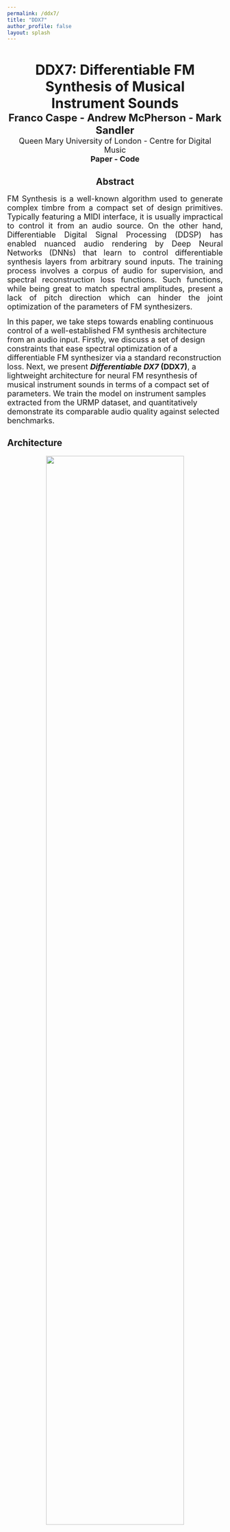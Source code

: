 ```yaml
---
permalink: /ddx7/
title: "DDX7"
author_profile: false
layout: splash
---
```


&nbsp;

<div>
<center>
<font size="+3"><b>DDX7: Differentiable FM Synthesis of Musical Instrument Sounds</b></font><br>
<font size="+2"><b>Franco Caspe - Andrew McPherson - Mark Sandler</b></font><br>
<font size="4">Queen Mary University of London - Centre for Digital Music</font><br>
<font size="+1"><b>Paper - Code</b></font><br>

</center>
</div>
<div>
<center><h2>Abstract</h2></center>
<p align="justify">
<font size="4">
FM Synthesis is a well-known algorithm used to generate complex timbre from a compact set of design primitives.
Typically featuring a MIDI interface, it is usually impractical to control it from an audio source.
On the other hand, Differentiable Digital Signal Processing (DDSP) has enabled nuanced audio rendering 
by Deep Neural Networks (DNNs) that learn to control differentiable synthesis layers from arbitrary sound inputs. 
The training process involves a corpus of audio for supervision, and spectral reconstruction loss functions.
Such functions, while being great to match spectral amplitudes, present a lack of pitch direction which can 
hinder the joint optimization of the parameters of FM synthesizers.

In this paper, we take steps towards enabling continuous control of a well-established FM synthesis architecture from 
an audio input. Firstly, we discuss a set of design constraints that ease spectral optimization of a differentiable 
FM synthesizer via a standard reconstruction loss. Next, we present <b><i>Differentiable DX7</i> (DDX7)</b>, 
a lightweight architecture for neural FM resynthesis of musical instrument sounds in terms of a compact set of parameters. 
We train the model on instrument samples extracted from the URMP dataset, and quantitatively demonstrate its comparable 
audio quality against selected benchmarks.
</font>
</p>
</div>

## Architecture
<center>
<img src="../../assets/ddx7/architecture.png" style="width:80%;">
</center>
<font size="4">
<i>Figure 1: </i> The DDX7 architecture employs a TCN decoder conditioned on a sequence of pitch and loudness frames to drive the envelopes 
of a few-oscillator differentiable FM synthesizer that features a fixed FM configuration with fixed frequency ratios, 
effectively mapping continuous controls of pitched musical instruments to a well-known synthesis architecture.
</font>

## Continuous Control of an FM Synthesizer

We show resynthesis results on unseen data for the best scored <b>DDX7</b> models according to the Frechet Audio Distance<a href="#r1">[1]</a>.
We compare the results with the <b>Harmonic plus Noise (HpN)</b> baseline model (a Pytorch implementation of the DDSP Decoder<a href="#r2">[2]</a>), 
and the original recordings extracted from the URMP<a href="#r3">[3]</a> dataset.

<br>
<table>
  <tr>
    <th><center>Instrument</center></th>
    <th><center>Original</center></th>
    <th><center>HpN Baseline</center></th>
    <th><center>DDX7</center></th>
  </tr>
  <tr>
    <td><b>Violin</b><br>&nbsp;</td>
    <td>
    <audio controls>
    <source src="../../assets/ddx7/ref_violin.wav" type="audio/mpeg">
    <source src="../../assets/ddx7/ref_violin.wav" type="audio/ogg">
    Your browser does not support the audio element.
    </audio>
    <br>&nbsp;
    </td>
    <td>
    <audio controls>
    <source src="../../assets/ddx7/hpn_violin.wav" type="audio/mpeg">
    <source src="../../assets/ddx7/hpn_violin.wav" type="audio/ogg">
    Your browser does not support the audio element.
    </audio>
    <br>&nbsp;
    </td>
    <td>
    <audio controls>
    <source src="../../assets/ddx7/violin_ddx7_imax_2.wav" type="audio/mpeg">
    <source src="../../assets/ddx7/violin_ddx7_imax_2.wav" type="audio/ogg">
    Your browser does not support the audio element.
    </audio>
    <br>6 Oscillators. I<sub>max</sub> = 2
    </td>
  </tr>


  <tr>
    <td><b>Flute</b><br>&nbsp;</td>
    <td>
    <audio controls>
    <source src="../../assets/ddx7/ref_flute.wav" type="audio/mpeg">
    <source src="../../assets/ddx7/ref_flute.wav" type="audio/ogg">
    Your browser does not support the audio element.
    </audio>
    <br>&nbsp;
    </td>
    <td>
    <audio controls>
    <source src="../../assets/ddx7/hpn_flute.wav" type="audio/mpeg">
    <source src="../../assets/ddx7/hpn_flute.wav" type="audio/ogg">
    Your browser does not support the audio element.
    </audio>
    <br>&nbsp;
    </td>
    <td>
    <audio controls>
    <source src="../../assets/ddx7/flute_ddx7_imax_2.wav" type="audio/mpeg">
    <source src="../../assets/ddx7/flute_ddx7_imax_2.wav" type="audio/ogg">
    Your browser does not support the audio element.
    </audio>
    <br>6 Oscillators. I<sub>max</sub> = 2
    </td>
  </tr>

  <tr>
    <td><b>Trumpet</b><br>&nbsp;</td>
    <td>
    <audio controls>
    <source src="../../assets/ddx7/ref_trumpet.wav" type="audio/mpeg">
    <source src="../../assets/ddx7/ref_trumpet.wav" type="audio/ogg">
    Your browser does not support the audio element.
    </audio>
    <br>&nbsp;
    </td>
    <td>
    <audio controls>
    <source src="../../assets/ddx7/hpn_trumpet.wav" type="audio/mpeg">
    <source src="../../assets/ddx7/hpn_trumpet.wav" type="audio/ogg">
    Your browser does not support the audio element.
    </audio>
    <br>&nbsp;
    </td>
    <td>
    <audio controls>
    <source src="../../assets/ddx7/trumpet_ddx7_2osc.wav" type="audio/mpeg">
    <source src="../../assets/ddx7/trumpet_ddx7_2osc.wav" type="audio/ogg">
    Your browser does not support the audio element.
    </audio>
    <br>2 Oscillators. I<sub>max</sub> = 2&pi;
    </td>
  </tr>

</table>

<font size="4">
<i>Table 1:</i> We show that for our resynthesis tasks, even with few oscillators, Differentiable FM can achieve
a performance comparable to a more complex spectral modeling synthesis architecture.
</font>

## Intervenable Synthesis Process

FM is a well-known synthesis architecture that features a compact set of sound design parameters.
Once <b>DDX7</b> is trained, such parameters can be modified on-the-fly to alter the model's output.
Here we present a set of simple and temporally static transformations as a proof of concept.
We leave for future work a thorough exploration of these affordances.
<table>
  <tr>
    <th><center>Model</center></th>
    <th><center>Intervention</center></th>
    <th><center>DDX7 Resynthesis</center></th>
    <th><center>Intervened Result</center></th>
  </tr>
  <tr>
    <td>
    <b>Violin</b><br>
    6 oscillators. I<sub>max</sub> = 2<br>
    </td>
    <td>
    <center>Tripled all modulator <br> ratios of value 1.</center>
    </td>
    <td>
    <audio controls>
    <source src="../../assets/ddx7/violin_ddx7_imax_2.wav" type="audio/mpeg">
    <source src="../../assets/ddx7/violin_ddx7_imax_2.wav" type="audio/ogg">
    Your browser does not support the audio element.
    </audio>
    </td>
    <td>
    <audio controls>
    <source src="../../assets/ddx7/mod_6osc_imax2_op2_and_op4_fr3.wav" type="audio/mpeg">
    <source src="../../assets/ddx7/mod_6osc_imax2_op2_and_op4_fr3.wav" type="audio/ogg">
    Your browser does not support the audio element.
    </audio>
    </td>
  </tr>

  <tr>
    <td>
    <b>Flute</b><br>
    6 oscillators. I<sub>max</sub> = 2<br>
    </td>
    <td>
    <center>Doubled modulators' <br>envelope amplitudes.</center>
    </td>
    <td>
    <audio controls>
    <source src="../../assets/ddx7/flute_ddx7_imax_2.wav" type="audio/mpeg">
    <source src="../../assets/ddx7/flute_ddx7_imax_2.wav" type="audio/ogg">
    Your browser does not support the audio element.
    </audio>
    </td>
    <td>
    <audio controls>
    <source src="../../assets/ddx7/mod_6osc_flute_double_mod_env.wav" type="audio/mpeg">
    <source src="../../assets/ddx7/mod_6osc_flute_double_mod_env.wav" type="audio/ogg">
    Your browser does not support the audio element.
    </audio>
    </td>
  </tr>

  <tr>
    <td>
    <b>Trumpet</b><br>
    2 oscillators. I<sub>max</sub> = 2&pi;<br>
    </td>
    <td>
    <center>Modulator ratio <br>changed to &radic;2.</center>
    </td>
    <td>
    <audio controls>
    <source src="../../assets/ddx7/trumpet_ddx7_2osc.wav" type="audio/mpeg">
    <source src="../../assets/ddx7/trumpet_ddx7_2osc.wav" type="audio/ogg">
    Your browser does not support the audio element.
    </audio>
    </td>
    <td>
    <audio controls>
    <source src="../../assets/ddx7/mod_2osc_frop2_1.41_trmpt.wav" type="audio/mpeg">
    <source src="../../assets/ddx7/mod_2osc_frop2_1.41_trmpt.wav" type="audio/ogg">
    Your browser does not support the audio element.
    </audio>
    </td>
  </tr>

</table>
<font size="4">
<i>Table 2:</i> By performing simple FM transformations, users can generate new timbre without re-training the model.
</font>

## Hyperparameters

In **DDX7**, the maximum modulation index that the oscillators can take (I<sub>max</sub>), and the FM configuration 
that is selected in the differentiable synthesizer, are important hyperparameters that have an impact on the convergence 
of the model. We present resynthesis audio excerpts generated during the two evaluations we conducted to assess their agency on the final results.

<style>
.column {
  float: left;
  width: 50%;
}

/* Clear floats after the columns */
.row:after {
  content: "";
  display: table;
  clear: both;
}
</style>

<div class="row">
  <div class="column">
    <p>
    6-oscillator configurations
    <img src="../../assets/ddx7/config.png" style="width:80%">
    </p>
  </div>
  <div class="column">
    Ablated configurations
    <img src="../../assets/ddx7/ablated.png" style="width:85%">
  </div>
</div>

<center>
<font size="4">
<i>Figure 2: </i> FM configurations evaluated for the different instruments tested.
</font>
</center>

<i>Maximum Modulation Index Test</i>

We observe that I<sub>max</sub> is an important hyperparameter for DDX7. A wrong selection may hinder model convergence, 
with results sounding unnatural, and the optimization process failing at the estimation of the room response.
We leave further analysis of the impact of I<sub>max</sub> and the Learnable Reverb on the training process for future work.

<br>
<table>
  <tr>
    <th><center>Model</center></th>
    <th><center>Flute</center></th>
    <th><center>Violin</center></th>
    <th><center>Trumpet</center></th>
  </tr>
  <tr>
    <td><b>Original</b></td>
    <td>
    <audio controls>
    <source src="../../assets/ddx7/testset/refs/flute_ref.wav" type="audio/mpeg">
    <source src="../../assets/ddx7/testset/refs/flute_ref.wav" type="audio/ogg">
    Your browser does not support the audio element.
    </audio>
    </td>
    <td>
    <audio controls>
    <source src="../../assets/ddx7/testset/refs/violin_ref.wav" type="audio/mpeg">
    <source src="../../assets/ddx7/testset/refs/violin_ref.wav" type="audio/ogg">
    Your browser does not support the audio element.
    </audio>
    </td>
    <td>
    <audio controls>
    <source src="../../assets/ddx7/testset/refs/trumpet_ref.wav" type="audio/mpeg">
    <source src="../../assets/ddx7/testset/refs/trumpet_ref.wav" type="audio/ogg">
    Your browser does not support the audio element.
    </audio>
    </td>
  </tr>

  <tr>
    <td><b>HpN Baseline</b></td>
    <td>
    <audio controls>
    <source src="../../assets/ddx7/testset/hpn_baseline/flute_hpn.wav" type="audio/mpeg">
    <source src="../../assets/ddx7/testset/hpn_baseline/flute_hpn.wav" type="audio/ogg">
    Your browser does not support the audio element.
    </audio>
    </td>
    <td>
    <audio controls>
    <source src="../../assets/ddx7/testset/hpn_baseline/violin_hpn.wav" type="audio/mpeg">
    <source src="../../assets/ddx7/testset/hpn_baseline/violin_hpn.wav" type="audio/ogg">
    Your browser does not support the audio element.
    </audio>
    </td>
    <td>
    <audio controls>
    <source src="../../assets/ddx7/testset/hpn_baseline/trumpet_hpn.wav" type="audio/mpeg">
    <source src="../../assets/ddx7/testset/hpn_baseline/trumpet_hpn.wav" type="audio/ogg">
    Your browser does not support the audio element.
    </audio>
    </td>

  </tr>

  <tr>
    <td><b>DDX7</b> 6 osc.<br>I<sub>max</sub>=2</td>
    <td>
    <audio controls>
    <source src="../../assets/ddx7/testset/ddx7/flute_ddx7_imax_2.wav" type="audio/mpeg">
    <source src="../../assets/ddx7/testset/ddx7/flute_ddx7_imax_2.wav" type="audio/ogg">
    Your browser does not support the audio element.
    </audio>
    </td>
    <td>
    <audio controls>
    <source src="../../assets/ddx7/testset/ddx7/violin_ddx7_imax_2.wav" type="audio/mpeg">
    <source src="../../assets/ddx7/testset/ddx7/violin_ddx7_imax_2.wav" type="audio/ogg">
    Your browser does not support the audio element.
    </audio>
    </td>
    <td>
    <audio controls>
    <source src="../../assets/ddx7/testset/ddx7/trumpet_ddx7_imax_2.wav" type="audio/mpeg">
    <source src="../../assets/ddx7/testset/ddx7/trumpet_ddx7_imax_2.wav" type="audio/ogg">
    Your browser does not support the audio element.
    </audio>
    </td>
  </tr>
  <tr>
    <td><b>DDX7</b> 6 osc.<br>I<sub>max</sub>=2&pi;</td>
    <td>
    <audio controls>
    <source src="../../assets/ddx7/testset/ddx7/flute_ddx7_imax_2pi.wav" type="audio/mpeg">
    <source src="../../assets/ddx7/testset/ddx7/flute_ddx7_imax_2pi.wav" type="audio/ogg">
    Your browser does not support the audio element.
    </audio>
    </td>
    <td>
    <audio controls>
    <source src="../../assets/ddx7/testset/ddx7/violin_ddx7_imax_2pi.wav" type="audio/mpeg">
    <source src="../../assets/ddx7/testset/ddx7/violin_ddx7_imax_2pi.wav" type="audio/ogg">
    Your browser does not support the audio element.
    </audio>
    </td>
    <td>
    <audio controls>
    <source src="../../assets/ddx7/testset/ddx7/trumpet_ddx7_imax_2pi.wav" type="audio/mpeg">
    <source src="../../assets/ddx7/testset/ddx7/trumpet_ddx7_imax_2pi.wav" type="audio/ogg">
    Your browser does not support the audio element.
    </audio>
    </td>
  </tr>
  <tr>
    <td><b>DDX7</b> 6 osc.<br>I<sub>max</sub>=4&pi;</td>
    <td>
    <audio controls>
    <source src="../../assets/ddx7/testset/ddx7/flute_ddx7_imax_4pi.wav" type="audio/mpeg">
    <source src="../../assets/ddx7/testset/ddx7/flute_ddx7_imax_4pi.wav" type="audio/ogg">
    Your browser does not support the audio element.
    </audio>
    </td>
    <td>
    <audio controls>
    <source src="../../assets/ddx7/testset/ddx7/violin_ddx7_imax_4pi.wav" type="audio/mpeg">
    <source src="../../assets/ddx7/testset/ddx7/violin_ddx7_imax_4pi.wav" type="audio/ogg">
    Your browser does not support the audio element.
    </audio>
    </td>
    <td>
    <audio controls>
    <source src="../../assets/ddx7/testset/ddx7/trumpet_ddx7_imax_4pi.wav" type="audio/mpeg">
    <source src="../../assets/ddx7/testset/ddx7/trumpet_ddx7_imax_4pi.wav" type="audio/ogg">
    Your browser does not support the audio element.
    </audio>
    </td>
  </tr>
</table>
<font size="4">
<i>Table 3:</i> Excerpts from the test set for different values of I<sub>max</sub> tested.
</font>

<style>
#player {
 width: 200px;
}​
</style>
&nbsp;

<i>Oscillator Ablation Test</i>

For **Violin** and **Flute**, we observe that the models benefit from the extra degrees of freedom present with more oscillators.
Surprisingly, for **Trumpet**, we achieve the best results with a simple 2-oscillator FM configuration, even outperforming the baseline,
which suggests that good results can be obtained even with very simple configurations.

<br>
<table>
  <tr>
    <th><center>Instrument</center></th>
    <th><center>6 oscillators </center></th>
    <th><center>4 oscillators "Y"</center></th>
    <th><center>4 oscillators 4x1</center></th>
    <th><center>4 oscillators 2x2</center></th>
    <th><center>2 oscillators </center></th>
  </tr>
  <tr>
    <td><b>Flute</b><br>I<sub>max</sub>=2</td>
    <td>
    <audio controls id="player">
    <source src="../../assets/ddx7/testset/ddx7/flute_ddx7_imax_2.wav" type="audio/mpeg">
    <source src="../../assets/ddx7/testset/ddx7/flute_ddx7_imax_2.wav" type="audio/ogg">
    Your browser does not support the audio element.
    </audio>
    </td>
    <td>
    <audio controls id="player">
    <source src="../../assets/ddx7/testset/ablation/flute_ddx7_4osc_4y.wav" type="audio/mpeg">
    <source src="../../assets/ddx7/testset/ablation/flute_ddx7_4osc_4y.wav" type="audio/ogg">
    Your browser does not support the audio element.
    </audio>
    </td>
    <td>
    &nbsp;
    </td>
    <td>
    &nbsp;
    </td>
    <td>
    <audio controls id="player">
    <source src="../../assets/ddx7/testset/ablation/flute_ddx7_2osc.wav" type="audio/mpeg">
    <source src="../../assets/ddx7/testset/ablation/flute_ddx7_2osc.wav" type="audio/ogg">
    Your browser does not support the audio element.
    </audio>
    </td>
  </tr>

  <tr>
    <td><b>Violin</b><br>I<sub>max</sub>=2</td>
    <td>
    <audio controls id="player">
    <source src="../../assets/ddx7/testset/ddx7/violin_ddx7_imax_2.wav" type="audio/mpeg">
    <source src="../../assets/ddx7/testset/ddx7/violin_ddx7_imax_2.wav" type="audio/ogg">
    Your browser does not support the audio element.
    </audio>
    </td>
    <td>
    &nbsp;
    </td>
    <td>
    <audio controls id="player">
    <source src="../../assets/ddx7/testset/ablation/violin_ddx7_4osc_1x4.wav" type="audio/mpeg">
    <source src="../../assets/ddx7/testset/ablation/violin_ddx7_4osc_1x4.wav" type="audio/ogg">
    Your browser does not support the audio element.
    </audio>
    </td>
    <td>
    <audio controls id="player">
    <source src="../../assets/ddx7/testset/ablation/violin_ddx7_4osc_2x2.wav" type="audio/mpeg">
    <source src="../../assets/ddx7/testset/ablation/violin_ddx7_4osc_2x2.wav" type="audio/ogg">
    Your browser does not support the audio element.
    </audio>
    </td>
    <td>
    <audio controls id="player">
    <source src="../../assets/ddx7/testset/ablation/violin_ddx7_2osc.wav" type="audio/mpeg">
    <source src="../../assets/ddx7/testset/ablation/violin_ddx7_2osc.wav" type="audio/ogg">
    Your browser does not support the audio element.
    </audio>
    </td>
  </tr>

  <tr>
    <td><b>Trumpet</b><br>I<sub>max</sub>=2&pi;</td>
    <td>
    <audio controls id="player">
    <source src="../../assets/ddx7/testset/ddx7/trumpet_ddx7_imax_2pi.wav" type="audio/mpeg">
    <source src="../../assets/ddx7/testset/ddx7/trumpet_ddx7_imax_2pi.wav" type="audio/ogg">
    Your browser does not support the audio element.
    </audio>
    </td>
    <td>
    <audio controls id="player">
    <source src="../../assets/ddx7/testset/ablation/trumpet_ddx7_4osc_4y.wav" type="audio/mpeg">
    <source src="../../assets/ddx7/testset/ablation/trumpet_ddx7_4osc_4y.wav" type="audio/ogg">
    Your browser does not support the audio element.
    </audio>
    </td>
    <td>
    &nbsp;
    </td>
    <td>
    &nbsp;
    </td>
    <td>
    <audio controls id="player">
    <source src="../../assets/ddx7/testset/ablation/trumpet_ddx7_2osc.wav" type="audio/mpeg">
    <source src="../../assets/ddx7/testset/ablation/trumpet_ddx7_2osc.wav" type="audio/ogg">
    Your browser does not support the audio element.
    </audio>
    </td>
  </tr>
</table>
<font size="4">
<i>Table 4:</i> Excerpts from the test set evaluated on the ablated models.
</font>

## Real-time Factor test

Due to lack of space in the paper, we left out a comparison of the real-time factor between
our **DDX7** model (*400k parameters*) and the **HpN Baseline** (*4.5 M parameters*). 
We execute on Pytorch the inference of audio excerpts of different length 
(to accomodate for different latencies) for both our model and the baseline on a laptop CPU 
( Intel i7-6700HQ ). We render the audio excerpts a hundred times and extract the Real-time Factor 
according to the following formula, extracting the mean and standard deviation of the runs.

`rt_factor = time_to_compute / length_of_audio_generated `

An algorithm that can operate on real-time has to have a real time factor smaller than 1. 
The results shown in *Table 1* indicate that **DDX7** can run with as little as 32 ms of 
latency in real time on a laptop CPU, but the **HpN Baseline** needs at least 128 ms. 
These metrics can be improved further for both models if a different framework is used 
(for instance, TorchScript).

    
|                   |         Real Time Factor                     |
|-------------------|----------------------------------------------|
|**Latency** (*ms*) |**DDX7**              | **HpN Baseline**      |
|-------------------|----------------------|-----------------------|
|**256**            |0.079   (*0.005*)     |0.231   (*0.0124*)     |
|**128**            |0.158   (*0.011*)     |**0.466   (*0.0229*)** |
|**64**             |0.343   (*0.039*)     |1.04	(*0.192*)      |
|**32**             |**0.637   (*0.042*)** |1.88	(*0.111*)      |
|**16**             |1.31    (*0.169*)     |3.71	(*0.188*)      |
|**8**              |2.51    (*0.161*)     |7.39	(*0.32*)       |
|**4**              |5.01    (*0.215*)     |15.2	(*1.19*)       |

<font size="4">
<i>Table 5:</i> Mean and <i>std</i> (in italics) of the Real-time Factor for <b>DDX7</b> and the <b>HpN Baseline</b>.
Minimum feasible latencies are shown in bold for both models.
</font>


### References

<a name="r1"></a>
1. K. Kilgour, M. Zuluaga, D. Roblek, and M. Sharifi,
“Fréchet Audio Distance: A Reference-Free Metric for
Evaluating Music Enhancement Algorithms,” in *Interspeech 2019*. ISCA, Sep. 2019, pp. 2350–2354.
<a name="r2"></a>
2. B. Li, X. Liu, K. Dinesh, Z. Duan, and G. Sharma,
“Creating a Multitrack Classical Music Performance
Dataset for Multimodal Music Analysis: Challenges,
Insights, and Applications,” *IEEE Transactions on Multimedia*,
vol. 21, no. 2, pp. 522–535, Feb. 2019.
<a name="r3"></a>
3. J. Engel, L. H. Hantrakul, C. Gu, and A. Roberts,
“DDSP: Differentiable Digital Signal Processing,” in
*8th International Conference on Learning Representations*, Addis Ababa, Ethiopia, 2020.
